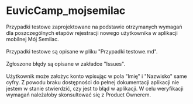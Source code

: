 # EuvicCamp_mojsemilac
Przypadki testowe zaprojektowane na podstawie otrzymanych wymagań dla poszczególnych etapów rejestracji nowego użytkownika w aplikacji mobilnej Mój Semilac. <br>
<br>
Przypadki testowe są opisane w pliku "Przypadki testowe.md". <br>
<br>
Zgłoszone błędy są opisane w zakładce "Issues". <br>
<br>
Użytkownik może założyc konto wpisując w pola "Imię" i "Nazwisko" same cyfry. Z powodu braku dostępności do pełnej dokumentacji aplikacji nie jestem w stanie stwierdzić, czy jest to błąd w aplikacji. W celu weryfikacji wymagań należałoby skonsultować się z Product Ownerem. 
